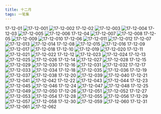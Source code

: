 ```yaml
---
title: 十二月
tags: 一笔集
---
```

17-12-01
![17-12-001](https://lh3.googleusercontent.com/-pbDCQAYjAbA/WnHe9VYrSWI/AAAAAAAABPc/47WJ8ZuKeRIxDZLrzODKEhRQS7GQXF2XQCHMYCw/I/17-12-001.png)
![17-12-002](https://lh3.googleusercontent.com/-2FJ6pD_SEHg/WnHe932YKsI/AAAAAAAABPg/amwGnZQzNgUeJw_NxqOKs5dy7MD0o0DDQCHMYCw/I/17-12-002.png)
17-12-02
![17-12-003](https://lh3.googleusercontent.com/-ylyCMW-7UW0/WnHe-EXr0dI/AAAAAAAABPk/bkNzuSCEekwm7UoQ9EnK3_SaFhYOA-BCgCHMYCw/I/17-12-003.png)
![17-12-004](https://lh3.googleusercontent.com/-mrIY0plLKec/WnHe-mZsS4I/AAAAAAAABPo/rADdlrUxidsBSlKlx2C6_ZfVxehNVZxEACHMYCw/I/17-12-004.png)
17-12-03
![17-12-005](https://lh3.googleusercontent.com/-mzwhBSLExb8/WnHe-1sTHcI/AAAAAAAABPs/zvFupy3opjciKgck7Wu6F2luo9_3ZVamQCHMYCw/I/17-12-005.png)
![17-12-006](https://lh3.googleusercontent.com/--j1mzSUlPzs/WnHe_MwEZwI/AAAAAAAABPw/iRsHDDLL1YwrRKIUYnupyeqJA6kJ-Pk-gCHMYCw/I/17-12-006.png)
17-12-04
![17-12-007](https://lh3.googleusercontent.com/-uylHHWp9_Ac/WnHe_pfDprI/AAAAAAAABP0/MfYJaXlbNN0Tr_T31UOX00Hly6I2DrRagCHMYCw/I/17-12-007.png)
![17-12-008](https://lh3.googleusercontent.com/-ELzlrsp1Jok/WnHe_57vtbI/AAAAAAAABP4/W0E9cNWD9mIMti6kgh_8xwdP1vzwRBO4QCHMYCw/I/17-12-008.png)
17-12-05
![17-12-009](https://lh3.googleusercontent.com/-eT0BMutVghU/WnHfAPk0F7I/AAAAAAAABP8/HBgZL-vep5oao03bK_qZ5vYOJGz510vIwCHMYCw/I/17-12-009.png)
![17-12-010](https://lh3.googleusercontent.com/-IgXvB54p5vo/WnHfArYjA7I/AAAAAAAABQA/mZ7ILhRF6jcf5FJbPvtI2Cz-BOTF1ftkwCHMYCw/I/17-12-010.png)
17-12-06
![17-12-011](https://lh3.googleusercontent.com/-ty5I1lL2fgc/WnHfA5Yg_SI/AAAAAAAABQE/l2j4_Pr8bkYeyQrNtly3YQ4rhtzh2byewCHMYCw/I/17-12-011.png)
![17-12-012](https://lh3.googleusercontent.com/-j3UrbYPaXaY/WnHfBSGjQzI/AAAAAAAABQI/bSFOmCobfqsofaH7Nd8lVEOaWsip0dzaACHMYCw/I/17-12-012.png)
17-12-07
![17-12-013](https://lh3.googleusercontent.com/-FI4M9E1qm_s/WnHfB3EoT9I/AAAAAAAABQM/wAxpPvG_fvonjXPv4L099bBmGp3Ai9SlQCHMYCw/I/17-12-013.png)
![17-12-014](https://lh3.googleusercontent.com/-klhtrqu-pqU/WnHfCFUfvMI/AAAAAAAABQQ/XqwHGmpmQTskxKEbHw0hBc_QrgvramqwACHMYCw/I/17-12-014.png)
17-12-08
![17-12-015](https://lh3.googleusercontent.com/-Oe6pFNsAAYg/WnHfCTGFDyI/AAAAAAAABQU/9-XNry6Igik4ThBA2GeiaPLYA0-JvoVDgCHMYCw/I/17-12-015.png)
![17-12-016](https://lh3.googleusercontent.com/-5OQP2U20Wf0/WnHfC2C1JvI/AAAAAAAABQY/2CYSYblKN0YWcLxDqiU3LMIBtACHujXEwCHMYCw/I/17-12-016.png)
17-12-09
![17-12-017](https://lh3.googleusercontent.com/-4kCEm-NeqzQ/WnHfDL4ST1I/AAAAAAAABQc/Je8OBGKpnfYorMNKpHtxUCRC54xhUHAIgCHMYCw/I/17-12-017.png)
![17-12-018](https://lh3.googleusercontent.com/-f_F5P78OaMU/WnHfDfLe07I/AAAAAAAABQg/rw1qYiZNd4YVvtb8lgtjOZhEXnU7puKjQCHMYCw/I/17-12-018.png)
17-12-10
![17-12-019](https://lh3.googleusercontent.com/-O6WeNV1a-4M/WnHfDgmNj_I/AAAAAAAABQk/hf4WZcJvk783tIVLB9MiWCdfM4SwTANLwCHMYCw/I/17-12-019.png)
![17-12-020](https://lh3.googleusercontent.com/-3baBV7shXSk/WnHfD0_7DNI/AAAAAAAABQo/zB5q0luV308QQo4rMFuJGPwuszhSF6IgwCHMYCw/I/17-12-020.png)
17-12-11
![17-12-021](https://lh3.googleusercontent.com/-9qsns4ioRCY/WnHfEKdRJrI/AAAAAAAABQs/akkNq3TTBgEpi7Ilsh2ND0xW-kv5m6zAgCHMYCw/I/17-12-021.png)
![17-12-022](https://lh3.googleusercontent.com/-FrCMrbWAu2s/WnHfEm1gsTI/AAAAAAAABQw/ock8_ABvyT8oZZIrhWpmkhyBHMRBsickACHMYCw/I/17-12-022.png)
17-12-12
![17-12-023](https://lh3.googleusercontent.com/-QBtlmvJsluA/WnHfE5-bq_I/AAAAAAAABQ0/mOE5_LdN9gcBrqace3nlBA0NThGgkRfTwCHMYCw/I/17-12-023.png)
![17-12-024](https://lh3.googleusercontent.com/-2r5ELmQwtCc/WnHfFL-AzAI/AAAAAAAABQ4/7qKJKKPLIBIrQOEhJFlvQ7wkpkC9pP4ywCHMYCw/I/17-12-024.png)
17-12-13
![17-12-025](https://lh3.googleusercontent.com/-R-Vqnekbt6k/WnHfFpNhwhI/AAAAAAAABQ8/vBDqorkArMQDtu1BTLlkpnSgubQS7LATACHMYCw/I/17-12-025.png)
![17-12-026](https://lh3.googleusercontent.com/-yxtV-wOLN9k/WnHfFyXiNVI/AAAAAAAABRA/8T9DCg0SHZksoMkO6oKjRSPDHK5KdRk-wCHMYCw/I/17-12-026.png)
17-12-14
![17-12-027](https://lh3.googleusercontent.com/-9aW8_uTWuR4/WnHfGNdFHLI/AAAAAAAABRE/5EY9d1T3MkUpTOlBGSNbU3rUzMVD0vbSQCHMYCw/I/17-12-027.png)
![17-12-028](https://lh3.googleusercontent.com/-T6s_ZtJG_B4/WnHfGRSvaSI/AAAAAAAABRI/KP96LZjd0FYcivWX_Kiblwush0OGdTSrACHMYCw/I/17-12-028.png)
17-12-15
![17-12-029](https://lh3.googleusercontent.com/-6CWUCx7bHKo/WnHfHElzw1I/AAAAAAAABRM/zkp5T5HQHbULrT_iVWflpgc-A3iEm5LxwCHMYCw/I/17-12-029.png)
![17-12-030](https://lh3.googleusercontent.com/-pS0Ev5r6yiU/WnHfHen2GDI/AAAAAAAABRQ/NSpL890oc0MEof5UhLTLdYVt5zOoVsRLQCHMYCw/I/17-12-030.png)
17-12-16
![17-12-031](https://lh3.googleusercontent.com/-SmD7rG_HrVE/WnHfHqFxXWI/AAAAAAAABRU/_jc1zbDBu8oWc5nPyoF_2SX6brc7oDxMQCHMYCw/I/17-12-031.png)
![17-12-032](https://lh3.googleusercontent.com/-q7b1PKl70iU/WnHfHyKjTJI/AAAAAAAABRY/pPtfQKq2k4IB3l08gr89DG4Duh04bLW0ACHMYCw/I/17-12-032.png)
17-12-17
![17-12-033](https://lh3.googleusercontent.com/-drOU4Wxfsjo/WnHfIY4-YvI/AAAAAAAABRc/rfz888TCvyw3BLggnECvRYDFINQ4NIR-gCHMYCw/I/17-12-033.png)
![17-12-034](https://lh3.googleusercontent.com/-NXrgUpXflB8/WnHfIjxoVfI/AAAAAAAABRg/D9NNOkOt11AwfL2XOiYKnocFQPPXu1ArgCHMYCw/I/17-12-034.png)
17-12-18
![17-12-035](https://lh3.googleusercontent.com/-AQFqwGplSQw/WnHfJFwXHyI/AAAAAAAABRk/iyY_wIcYXbkHkN72MWxPyihUHyfUBo1HwCHMYCw/I/17-12-035.png)
![17-12-036](https://lh3.googleusercontent.com/-e8ihM2oJdgE/WnHfJbvyR3I/AAAAAAAABRo/mUz68vrvd1MYPn-m_JXuLjaGaC5yznPbgCHMYCw/I/17-12-036.png)
17-12-19
![17-12-037](https://lh3.googleusercontent.com/-Yb0_E3LN_pg/WnHfJh5dDxI/AAAAAAAABRs/dy1POViMl9c3jXgopcazOASgw-0LHp6LgCHMYCw/I/17-12-037.png)
![17-12-038](https://lh3.googleusercontent.com/-et1jjlUI0J8/WnHfJxXqd2I/AAAAAAAABRw/3gTJIgdrNNEfeGoVenvzH27bwQoe9mv6wCHMYCw/I/17-12-038.png)
17-12-20
![17-12-039](https://lh3.googleusercontent.com/-qk0Z9C0lnvM/WnHfKXd3KII/AAAAAAAABR0/mHAFMYEd0kQOduPO2Q1ZK-MKoPEPAQZ9wCHMYCw/I/17-12-039.png)
![17-12-040](https://lh3.googleusercontent.com/-mmXJIkS9Q9g/WnHfKlu36JI/AAAAAAAABR4/SrsdlGq5PUsU1-sKHN-rC138nxWXei70ACHMYCw/I/17-12-040.png)
17-12-21
![17-12-041](https://lh3.googleusercontent.com/-eWvzXS332jg/WnHfK7sQ4OI/AAAAAAAABR8/W326ddwrV2odwBs_6e46xWGNSLK_k3k3QCHMYCw/I/17-12-041.png)
![17-12-042](https://lh3.googleusercontent.com/-KhKQ31AqB_U/WnHfLTS8bFI/AAAAAAAABSA/cWq6pM7cGFk1mRw9Wt6wY6MStxKFdHMxACHMYCw/I/17-12-042.png)
17-12-22
![17-12-043](https://lh3.googleusercontent.com/-IJDntZM1mqM/WnHfLtMGk1I/AAAAAAAABSE/Q3H_1KrMFHEQJ_jK6V8V2B4_i6dy8AqUQCHMYCw/I/17-12-043.png)
![17-12-044](https://lh3.googleusercontent.com/-jI1WZ5rLCs8/WnHfMMcXZ_I/AAAAAAAABSI/Tr25fD7c0pcmAqy12wQoreaSRorVOOB-gCHMYCw/I/17-12-044.png)
17-12-23
![17-12-045](https://lh3.googleusercontent.com/-eJsK-59tWaU/WnHfMbJ1SAI/AAAAAAAABSQ/RjyUGfsQI6Ehefj74zB40WO7I8J7tDdAgCHMYCw/I/17-12-045.png)
![17-12-046](https://lh3.googleusercontent.com/-BDJEqZzo2YA/WnHfM4soZTI/AAAAAAAABSU/-CX6Rd2B8s8SSRyE_JYWIHCUAwGl9NS6wCHMYCw/I/17-12-046.png)
17-12-24
![17-12-047](https://lh3.googleusercontent.com/-4dnC87OkuFY/WnHfNo1Z1SI/AAAAAAAABSY/Li6xv8BZ3LwMwCmykk-DuBdHsAcPLZaPQCHMYCw/I/17-12-047.png)
![17-12-048](https://lh3.googleusercontent.com/-WfmYANUy6Ak/WnHfN5o2BBI/AAAAAAAABSc/PhSgsHZmpC0Pc0nMjTYMdxVDIesmGmhtACHMYCw/I/17-12-048.png)
17-12-25
![17-12-049](https://lh3.googleusercontent.com/-xJQwiia1bpQ/WnHfOVHTAxI/AAAAAAAABSg/5oCEGXPGTMYw2xY3938H2Yccz9mTD-Z4ACHMYCw/I/17-12-049.png)
![17-12-050](https://lh3.googleusercontent.com/-_e53eRDisiE/WnHfOrd7uoI/AAAAAAAABSk/bpVihvwrveUykJCR4LGbq0L7JlRfUC_SQCHMYCw/I/17-12-050.png)
17-12-26
![17-12-051](https://lh3.googleusercontent.com/-UF6usd4ayx4/WnHfPLsNCfI/AAAAAAAABSo/RJuGoI5TGjA4oirr1yqZ63YD22ewGmwwwCHMYCw/I/17-12-051.png)
![17-12-052](https://lh3.googleusercontent.com/-FCWsIXdMLnA/WnHfPb5PtjI/AAAAAAAABSs/1HfmY1U8r2w7knFGpKYTA_0K_p4tEKVPwCHMYCw/I/17-12-052.png)
17-12-27
![17-12-053](https://lh3.googleusercontent.com/-mdv-jH8Umd0/WnHfPm3RzeI/AAAAAAAABSw/DOKRVg9GPd05HDBehzIfa9tlN7EtTl7VQCHMYCw/I/17-12-053.png)
![17-12-054](media/15135719667290/17-12-054.png)
17-12-28
![17-12-055](https://lh3.googleusercontent.com/-Q9qaXq-uioM/WnHfXtXK5uI/AAAAAAAABS0/Z1FvvaplsFsPKXbUQsizRWTrhuq-3Y-CACHMYCw/I/17-12-055.png)
![17-12-056](https://lh3.googleusercontent.com/-LYzQrA0D5HQ/WnHfXxNzT0I/AAAAAAAABS4/gReQAVd3iBUAlW93mdbFUQbtxs8lpLzFgCHMYCw/I/17-12-056.png)
17-12-29
![17-12-057](https://lh3.googleusercontent.com/-iZYGf-u-qU8/WnHfYbZAyoI/AAAAAAAABS8/zkPe6pp3OPgudInTtBuMgQiu-k0_g5dMACHMYCw/I/17-12-057.png)
![17-12-058](https://lh3.googleusercontent.com/-c2qYlpPOnAw/WnHfYmJdwbI/AAAAAAAABTA/mHr8KJ9j33oDG8tQhAzgOhVaADpUp-xcgCHMYCw/I/17-12-058.png)
17-12-30
![17-12-059](https://lh3.googleusercontent.com/-RUmzL1hyie8/WnHfZMeJRtI/AAAAAAAABTE/ImDcH26y5ew8geeZPxeAkAWEgHO0VOsOwCHMYCw/I/17-12-059.png)
![17-12-060](https://lh3.googleusercontent.com/-7KkAdRi2nDE/WnHfZQ5cseI/AAAAAAAABTI/2OHtSIpRqm8jCm5yeFU-jwPLPM5p9PfwgCHMYCw/I/17-12-060.png)
17-12-31
![17-12-061](https://lh3.googleusercontent.com/-7EeVghwt3I8/WnHfZmcirUI/AAAAAAAABTM/2_BtfMuyBGMU4P2rRGMPfDqQquCmn36aACHMYCw/I/17-12-061.png)
![17-12-062](https://lh3.googleusercontent.com/-qCd0XZ_OUFE/WnHfZ-LVhpI/AAAAAAAABTQ/6qW1Eo1eqMUj9Mp_LgVnAKuaZ_-gr8tUwCHMYCw/I/17-12-062.png)
